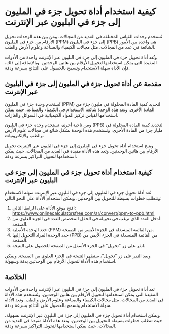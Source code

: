 كيفية استخدام أداة تحويل جزء في المليون إلى جزء في البليون عبر الإنترنت
=======================================================================

تُستخدم وحدات القياس المختلفة في العديد من المجالات، ومن بين هذه الوحدات تحويل الأرقام من جزء في المليون (PPM) إلى جزء في البليون (PPB) هي واحدة من الأمور الشائعة في عدد من المجالات، مثل مجالات الكيمياء والصناعة وعلوم الأرض والطب.

وتُعد أداة تحويل جزء في المليون إلى جزء في البليون عبر الإنترنت واحدة من الأدوات المفيدة التي يمكن استخدامها لتحويل الأرقام بين هاتين الوحدتين. وبالإضافة إلى ذلك، فإن الأداة سهلة الاستخدام وتسمح بالحصول على النتائج بسرعة ودقة.

مقدمة عن أداة تحويل جزء في المليون إلى جزء في البليون عبر الإنترنت
------------------------------------------------------------------

تُستخدم وحدة جزء في المليون (PPM) لتحديد كمية المادة المحلولة في مليون جزء من المادة الأخرى. وتعد هذه الوحدة شائعة الاستخدام في الكيمياء والصناعة، حيث يمكن استخدامها لقياس تركيز المواد الكيميائية في السوائل والغازات.

ومن ناحية أخرى، تستخدم وحدة جزء في البليون (PPB) لتحديد كمية المادة المحلولة في مليار جزء من المادة الأخرى، وتستخدم هذه الوحدة بشكل شائع في مجالات علوم الأرض والطب والإلكترونيات.

ويتيح استخدام أداة تحويل جزء في المليون إلى جزء في البليون عبر الإنترنت تحويل الأرقام بين هاتين الوحدتين. وتعد هذه الأداة مفيدة في العديد من المجالات، حيث يمكن استخدامها لتحويل التراكيز بسرعة ودقة.

كيفية استخدام أداة تحويل جزء في المليون إلى جزء في البليون عبر الإنترنت
-----------------------------------------------------------------------

تُعد أداة تحويل جزء في المليون إلى جزء في البليون عبر الإنترنت سهلة الاستخدام وتتطلب خطوات بسيطة للتحويل بين الوحدتين. ويمكن استخدام الأداة على النحو التالي:

1. افتح موقع الأداة على الرابط التالي: <https://www.onlinecalculatorsfree.com/ar/convert/ppm-to-ppb.html>
2. أدخل العدد الذي ترغب في تحويله في الحقل المخصص للعدد في الجزء العلوي من الصفحة.
3. حدد الوحدة الأصلية (PPM) من القائمة المنسدلة في الجزء الأيسر من الصفحة.
4. حدد الوحدة المراد التحويل إليها (PPB) من القائمة المنسدلة في الجزء الأيمن من الصفحة.
5. انقر على زر "تحويل" في الجزء الأسفل من الصفحة للحصول على النتيجة.

وبعد النقر على زر "تحويل"، ستظهر النتيجة في الجزء العلوي من الصفحة. ويمكن استخدام هذه الأداة لتحويل الأرقام بين الوحدتين بدقة وسهولة.

الخلاصة
-------

تعد أداة تحويل جزء في المليون إلى جزء في البليون عبر الإنترنت واحدة من الأدوات المفيدة التي يمكن استخدامها لتحويل الأرقام بين هاتين الوحدتين. وتُستخدم هذه الأداة في العديد من المجالات، مثل مجالات الكيمياء والصناعة وعلوم الأرض والطب. وتعد الأداة سهلة الاستخدام وتسمح بالحصول على النتائج بسرعة ودقة.

ويمكن استخدام أداة تحويل جزء في المليون إلى جزء في البليون عبر الإنترنت بسهولة، حيث تتطلب خطوات بسيطة للتحويل بين الوحدتين. وتعد هذه الأداة مفيدة في العديد من المجالات، حيث يمكن استخدامها لتحويل التراكيز بسرعة ودقة.